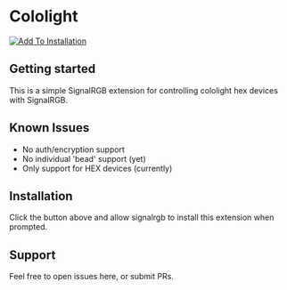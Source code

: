 # Cololight

[![Add To Installation](https://marketplace.signalrgb.com/resources/add-extension-256.png 'Add to My SignalRGB Installation')](signalrgb://addon/install?url=https://gitlab.com/signalrgb/cololight)

## Getting started
This is a simple SignalRGB extension for controlling cololight hex devices with SignalRGB.

## Known Issues
- No auth/encryption support
- No individual 'bead' support (yet)
- Only support for HEX devices (currently)

## Installation
Click the button above and allow signalrgb to install this extension when prompted.

## Support
Feel free to open issues here, or submit PRs.
